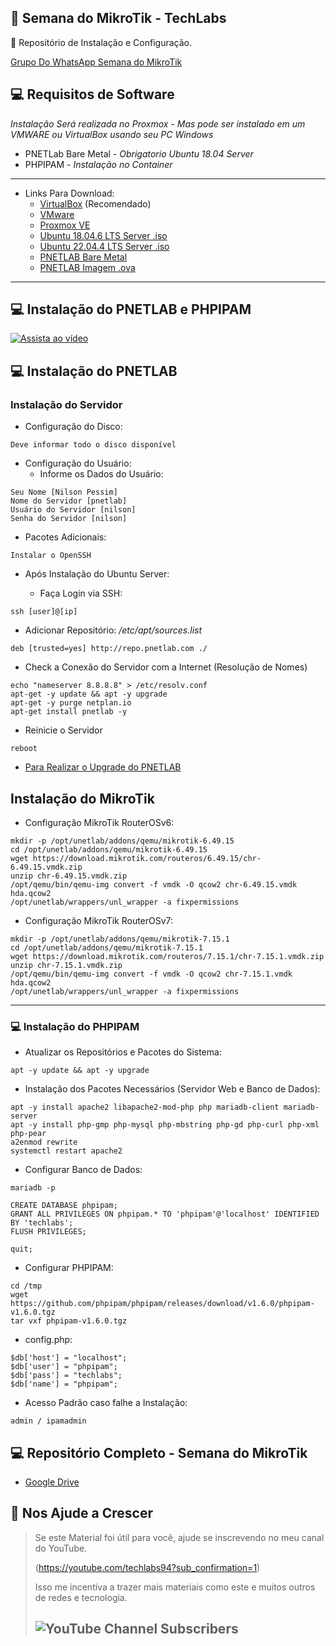 ## :rocket: Semana do MikroTik - TechLabs
:star_struck: Repositório de Instalação e Configuração.

[Grupo Do WhatsApp Semana do MikroTik](https://academy.techlabs.net.br/course/grupo-whatsapp)

## :computer: Requisitos de Software

*Instalação Será realizada no Proxmox - Mas pode ser instalado em um VMWARE ou VirtualBox usando seu PC Windows*

* PNETLab Bare Metal - *Obrigatorio Ubuntu 18.04 Server*
* PHPIPAM - *Instalação no Container*

---

* Links Para Download:
    * [VirtualBox](https://www.virtualbox.org/wiki/Downloads) (Recomendado)
    * [VMware](https://www.vmware.com/products/workstation-player/workstation-player-evaluation.html)
    * [Proxmox VE](https://www.proxmox.com/en/downloads/proxmox-virtual-environment)
    * [Ubuntu 18.04.6 LTS Server .iso](https://releases.ubuntu.com/18.04/ubuntu-18.04.6-live-server-amd64.iso)
    * [Ubuntu 22.04.4 LTS Server .iso](https://releases.ubuntu.com/jammy/ubuntu-22.04.4-live-server-amd64.iso)
    * [PNETLAB Bare Metal](https://pnetlab.com/pages/documentationslug=install-bare-metal)
    * [PNETLAB Imagem .ova](https://pnetlab.com/pages/download)
---

## :computer: Instalação do PNETLAB e PHPIPAM

[![Assista ao vídeo](https://img.youtube.com/vi/_kztuDH6xj0/0.jpg)](https://www.youtube.com/watch?v=_kztuDH6xj0)

## :computer: Instalação do PNETLAB

### Instalação do Servidor

* Configuração do Disco:
```
Deve informar todo o disco disponível
```

* Configuração do Usuário:
    * Informe os Dados do Usuário:
```
Seu Nome [Nilson Pessim]
Nome do Servidor [pnetlab]
Usuário do Servidor [nilson]
Senha do Servidor [nilson]
```

* Pacotes Adicionais:
```
Instalar o OpenSSH
```

* Após Instalação do Ubuntu Server:

    * Faça Login via SSH:
```
ssh [user]@[ip]
```

* Adicionar Repositório: */etc/apt/sources.list*
```
deb [trusted=yes] http://repo.pnetlab.com ./
```

* Check a Conexão do Servidor com a Internet (Resolução de Nomes)
```
echo "nameserver 8.8.8.8" > /etc/resolv.conf
apt-get -y update && apt -y upgrade 
apt-get -y purge netplan.io
apt-get install pnetlab -y
```

* Reinicie o Servidor
```
reboot
```

* [Para Realizar o Upgrade do PNETLAB](https://pnetlab.com/pages/documentation?slug=how-to-upgrade-pnetlab)


## Instalação do MikroTik

* Configuração MikroTik RouterOSv6:
```
mkdir -p /opt/unetlab/addons/qemu/mikrotik-6.49.15
cd /opt/unetlab/addons/qemu/mikrotik-6.49.15
wget https://download.mikrotik.com/routeros/6.49.15/chr-6.49.15.vmdk.zip
unzip chr-6.49.15.vmdk.zip
/opt/qemu/bin/qemu-img convert -f vmdk -O qcow2 chr-6.49.15.vmdk hda.qcow2
/opt/unetlab/wrappers/unl_wrapper -a fixpermissions
```

* Configuração MikroTik RouterOSv7:
```
mkdir -p /opt/unetlab/addons/qemu/mikrotik-7.15.1
cd /opt/unetlab/addons/qemu/mikrotik-7.15.1
wget https://download.mikrotik.com/routeros/7.15.1/chr-7.15.1.vmdk.zip
unzip chr-7.15.1.vmdk.zip
/opt/qemu/bin/qemu-img convert -f vmdk -O qcow2 chr-7.15.1.vmdk hda.qcow2
/opt/unetlab/wrappers/unl_wrapper -a fixpermissions
```

---

### :computer: Instalação do PHPIPAM

* Atualizar os Repositórios e Pacotes do Sistema:
```
apt -y update && apt -y upgrade
```

* Instalação dos Pacotes Necessários (Servidor Web e Banco de Dados):
```
apt -y install apache2 libapache2-mod-php php mariadb-client mariadb-server
apt -y install php-gmp php-mysql php-mbstring php-gd php-curl php-xml php-pear
a2enmod rewrite
systemctl restart apache2
```

* Configurar Banco de Dados:
```
mariadb -p

CREATE DATABASE phpipam;
GRANT ALL PRIVILEGES ON phpipam.* TO 'phpipam'@'localhost' IDENTIFIED BY 'techlabs';
FLUSH PRIVILEGES;

quit;
```

* Configurar PHPIPAM:
```
cd /tmp
wget https://github.com/phpipam/phpipam/releases/download/v1.6.0/phpipam-v1.6.0.tgz
tar vxf phpipam-v1.6.0.tgz
```

* config.php:
```
$db['host'] = "localhost";
$db['user'] = "phpipam";
$db['pass'] = "techlabs";
$db['name'] = "phpipam";
```

* Acesso Padrão caso falhe a Instalação: 
```
admin / ipamadmin
```

## :computer: Repositório Completo - Semana do MikroTik

* [Google Drive](https://drive.google.com/drive/folders/1eAZyWBiSuX6CJuBf3fBO0_AUx3JD_LoU?usp=sharing)

## :sparkling_heart: Nos Ajude a Crescer
>Se este Material foi útil para você, ajude se inscrevendo no meu canal do YouTube.
>
>(https://youtube.com/techlabs94?sub_confirmation=1)
> 
>Isso me incentiva a trazer mais materiais como este e muitos outros de redes e tecnologia.
> 
>## ![YouTube Channel Subscribers](https://img.shields.io/youtube/channel/subscribers/UCWN6suTq5sZGqnSLos992Yw?style=social)
